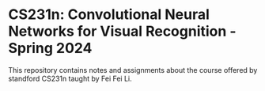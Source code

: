 # CS231n: Convolutional Neural Networks for Visual Recognition - Spring 2024
This repository contains notes and assignments about the course offered by standford CS231n taught by Fei Fei Li. 
